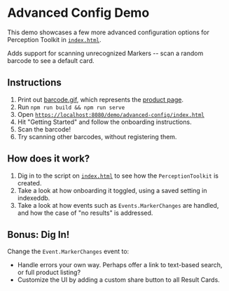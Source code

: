 # Advanced Config Demo

This demo showcases a few more advanced configuration options for Perception Toolkit in [`index.html`](./index.html).

Adds support for scanning unrecognized Markers -- scan a random barcode to see a default card.

## Instructions

1. Print out [barcode.gif](./products/barcode.gif), which represents the [product page](./products/product.html).
2. Run `npm run build && npm run serve`
3. Open [`https://localhost:8080/demo/advanced-config/index.html`](https://localhost:8080/demo/advanced-config/index.html)
4. Hit "Getting Started" and follow the onboarding instructions.
5. Scan the barcode!
6. Try scanning other barcodes, without registering them.

## How does it work?

1. Dig in to the script on [`index.html`](./index.html) to see how the `PerceptionToolkit` is created.
2. Take a look at how onboarding it toggled, using a saved setting in indexeddb.
3. Take a look at how events such as `Events.MarkerChanges` are handled, and how the case of "no results" is addressed.

## Bonus: Dig In!

Change the `Event.MarkerChanges` event to:

* Handle errors your own way.  Perhaps offer a link to text-based search, or full product listing?
* Customize the UI by adding a custom share button to all Result Cards.